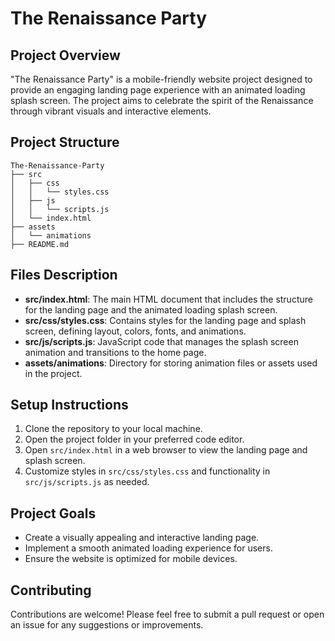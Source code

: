 # The Renaissance Party

## Project Overview
"The Renaissance Party" is a mobile-friendly website project designed to provide an engaging landing page experience with an animated loading splash screen. The project aims to celebrate the spirit of the Renaissance through vibrant visuals and interactive elements.

## Project Structure
```
The-Renaissance-Party
├── src
│   ├── css
│   │   └── styles.css
│   ├── js
│   │   └── scripts.js
│   └── index.html
├── assets
│   └── animations
├── README.md
```

## Files Description
- **src/index.html**: The main HTML document that includes the structure for the landing page and the animated loading splash screen.
- **src/css/styles.css**: Contains styles for the landing page and splash screen, defining layout, colors, fonts, and animations.
- **src/js/scripts.js**: JavaScript code that manages the splash screen animation and transitions to the home page.
- **assets/animations**: Directory for storing animation files or assets used in the project.

## Setup Instructions
1. Clone the repository to your local machine.
2. Open the project folder in your preferred code editor.
3. Open `src/index.html` in a web browser to view the landing page and splash screen.
4. Customize styles in `src/css/styles.css` and functionality in `src/js/scripts.js` as needed.

## Project Goals
- Create a visually appealing and interactive landing page.
- Implement a smooth animated loading experience for users.
- Ensure the website is optimized for mobile devices.

## Contributing
Contributions are welcome! Please feel free to submit a pull request or open an issue for any suggestions or improvements.